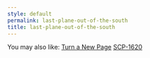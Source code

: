 ```yaml
---
style: default
permalink: last-plane-out-of-the-south
title: last-plane-out-of-the-south
---
```

You may also like:
[Turn a New Page](http://scp-wiki.net/turn-a-new-page)
[SCP-1620](http://scp-wiki.net/scp-1620)